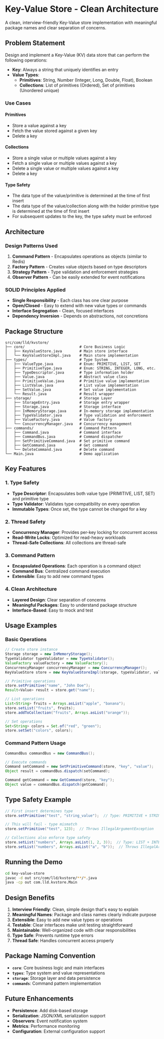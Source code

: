 # Key-Value Store - Clean Architecture

A clean, interview-friendly Key-Value store implementation with meaningful package names and clear separation of concerns.

## Problem Statement

Design and implement a Key-Value (KV) data store that can perform the following operations:

- **Key**: Always a string that uniquely identifies an entry
- **Value Types**: 
  - **Primitives**: String, Number (Integer, Long, Double, Float), Boolean
  - **Collections**: List of primitives (Ordered), Set of primitives (Unordered unique)

### Use Cases

#### Primitives
- Store a value against a key
- Fetch the value stored against a given key
- Delete a key

#### Collections
- Store a single value or multiple values against a key
- Fetch a single value or multiple values against a key
- Delete a single value or multiple values against a key
- Delete a key

#### Type Safety
- The data type of the value/primitive is determined at the time of first insert
- The data type of the value/collection along with the holder primitive type is determined at the time of first insert
- For subsequent updates to the key, the type safety must be enforced

## Architecture

### Design Patterns Used

1. **Command Pattern** - Encapsulates operations as objects (similar to Redis)
2. **Factory Pattern** - Creates value objects based on type descriptors
3. **Strategy Pattern** - Type validation and enforcement strategies
4. **Observer Pattern** - Can be easily extended for event notifications

### SOLID Principles Applied

- **Single Responsibility** - Each class has one clear purpose
- **Open/Closed** - Easy to extend with new value types or commands
- **Interface Segregation** - Clean, focused interfaces
- **Dependency Inversion** - Depends on abstractions, not concretions

## Package Structure

```
src/com/lld/kvstore/
├── core/                         # Core Business Logic
│   ├── KeyValueStore.java        # Main store interface
│   └── KeyValueStoreImpl.java    # Main store implementation
├── types/                        # Type System
│   ├── ValueType.java            # Enum: PRIMITIVE, LIST, SET
│   ├── PrimitiveType.java        # Enum: STRING, INTEGER, LONG, etc.
│   ├── TypeDescriptor.java       # Type information holder
│   ├── Value.java                # Abstract value class
│   ├── PrimitiveValue.java       # Primitive value implementation
│   ├── ListValue.java            # List value implementation
│   ├── SetValue.java             # Set value implementation
│   └── Result.java               # Result wrapper
├── storage/                      # Storage Layer
│   ├── StorageEntry.java         # Storage entry wrapper
│   ├── Storage.java              # Storage interface
│   ├── InMemoryStorage.java      # In-memory storage implementation
│   ├── TypeValidator.java        # Type validation and enforcement
│   ├── ValueFactory.java         # Value factory
│   └── ConcurrencyManager.java   # Concurrency management
├── commands/                     # Command Pattern
│   ├── Command.java              # Command interface
│   ├── CommandBus.java           # Command dispatcher
│   ├── SetPrimitiveCommand.java  # Set primitive command
│   ├── GetCommand.java           # Get command
│   └── DeleteCommand.java        # Delete command
└── Main.java                     # Demo application
```

## Key Features

### 1. Type Safety
- **Type Descriptor**: Encapsulates both value type (PRIMITIVE, LIST, SET) and primitive type
- **Type Validator**: Validates type compatibility on every operation
- **Immutable Types**: Once set, the type cannot be changed for a key

### 2. Thread Safety
- **Concurrency Manager**: Provides per-key locking for concurrent access
- **Read-Write Locks**: Optimized for read-heavy workloads
- **Thread-Safe Collections**: All collections are thread-safe

### 3. Command Pattern
- **Encapsulated Operations**: Each operation is a command object
- **Command Bus**: Centralized command execution
- **Extensible**: Easy to add new command types

### 4. Clean Architecture
- **Layered Design**: Clear separation of concerns
- **Meaningful Packages**: Easy to understand package structure
- **Interface-Based**: Easy to mock and test

## Usage Examples

### Basic Operations

```java
// Create store instance
Storage storage = new InMemoryStorage();
TypeValidator typeValidator = new TypeValidator();
ValueFactory valueFactory = new ValueFactory();
ConcurrencyManager concurrencyManager = new ConcurrencyManager();
KeyValueStore store = new KeyValueStoreImpl(storage, typeValidator, valueFactory, concurrencyManager);

// Primitive operations
store.setPrimitive("name", "John Doe");
Result<Value> result = store.get("name");

// List operations
List<String> fruits = Arrays.asList("apple", "banana");
store.setList("fruits", fruits);
store.addToCollection("fruits", Arrays.asList("orange"));

// Set operations
Set<String> colors = Set.of("red", "green");
store.setSet("colors", colors);
```

### Command Pattern Usage

```java
CommandBus commandBus = new CommandBus();

// Execute commands
Command setCommand = new SetPrimitiveCommand(store, "key", "value");
Object result = commandBus.dispatch(setCommand);

Command getCommand = new GetCommand(store, "key");
Object value = commandBus.dispatch(getCommand);
```

## Type Safety Example

```java
// First insert determines type
store.setPrimitive("test", "string_value");  // Type: PRIMITIVE + STRING

// This will fail - type mismatch
store.setPrimitive("test", 123);  // Throws IllegalArgumentException

// Collections also enforce type safety
store.setList("numbers", Arrays.asList(1, 2, 3));  // Type: LIST + INTEGER
store.setList("numbers", Arrays.asList("a", "b"));  // Throws IllegalArgumentException
```

## Running the Demo

```bash
cd key-value-store
javac -d out src/com/lld/kvstore/**/*.java
java -cp out com.lld.kvstore.Main
```

## Design Benefits

1. **Interview Friendly**: Clean, simple design that's easy to explain
2. **Meaningful Names**: Package and class names clearly indicate purpose
3. **Extensible**: Easy to add new value types or operations
4. **Testable**: Clear interfaces make unit testing straightforward
5. **Maintainable**: Well-organized code with clear responsibilities
6. **Type Safe**: Prevents runtime type errors
7. **Thread Safe**: Handles concurrent access properly

## Package Naming Convention

- **`core`**: Core business logic and main interfaces
- **`types`**: Type system and value representations
- **`storage`**: Storage layer and data persistence
- **`commands`**: Command pattern implementation

## Future Enhancements

- **Persistence**: Add disk-based storage
- **Serialization**: JSON/XML serialization support
- **Observers**: Event notification system
- **Metrics**: Performance monitoring
- **Configuration**: External configuration support